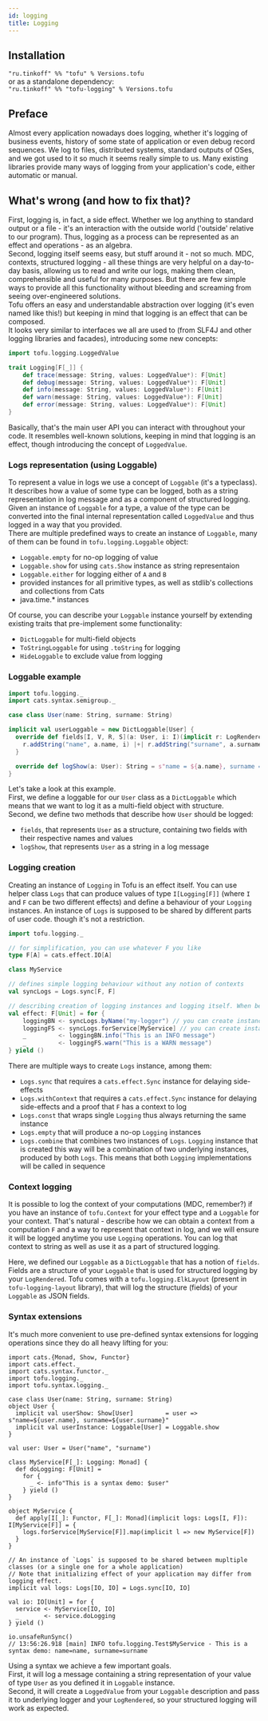 ```yaml
---
id: logging
title: Logging
---
```


## Installation
`"ru.tinkoff" %% "tofu" % Versions.tofu`  
or as a standalone dependency:   
`"ru.tinkoff" %% "tofu-logging" % Versions.tofu`  

## Preface

Almost every application nowadays does logging, whether it's logging of business events, history of some state of 
application or even debug record sequences. We log to files, distributed systems, standard outputs of OSes, and we 
got used to it so much it seems really simple to us. Many existing libraries provide many ways of logging from 
your application's code, either automatic or manual.

## What's wrong (and how to fix that)?

First, logging is, in fact, a side effect. Whether we log anything to standard output or a file - it's an interaction 
with the outside world ('outside' relative to our program). Thus, logging as a process can be represented as an effect and operations - as an algebra.  
Second, logging itself seems easy, but stuff around it - not so much. MDC, contexts, structured logging - all these 
things are very helpful on a day-to-day basis, allowing us to read and write our logs, making them clean, comprehensible 
and useful for many purposes. But there are few simple ways to provide all this functionality without bleeding and 
screaming from seeing over-engineered solutions.  
Tofu offers an easy and understandable abstraction over logging (it's even named like this!) but keeping in mind that 
logging is an effect that can be composed.  
It looks very similar to interfaces we all are used to (from SLF4J and other logging libraries and facades), introducing some new concepts:
```scala
import tofu.logging.LoggedValue

trait Logging[F[_]] {
    def trace(message: String, values: LoggedValue*): F[Unit]
    def debug(message: String, values: LoggedValue*): F[Unit]
    def info(message: String, values: LoggedValue*): F[Unit]
    def warn(message: String, values: LoggedValue*): F[Unit]
    def error(message: String, values: LoggedValue*): F[Unit]
}
```

Basically, that's the main user API you can interact with throughout your code. 
It resembles well-known solutions, keeping in mind that logging is an effect, though introducing the concept of `LoggedValue`.  


### Logs representation (using Loggable)
To represent a value in logs we use a concept of `Loggable` (it's a typeclass). 
It describes how a value of some type can be logged, both as a string representation in log message 
and as a component of structured logging. Given an instance of `Loggable` for a type, a value of the type can be converted into the final internal representation called `LoggedValue` and thus logged in a way that you provided.  
There are multiple predefined ways to create an instance of `Loggable`, many of them can be found in `tofu.logging.Loggable` object:  
* `Loggable.empty` for no-op logging of value
* `Loggable.show` for using `cats.Show` instance as string representaion
* `Loggable.either` for logging either of `A` and `B`
* provided instances for all primitive types, as well as stdlib's collections and collections from Cats
* java.time.* instances

Of course, you can describe your `Loggable` instance yourself by extending existing traits that pre-implement some functionality:
* `DictLoggable` for multi-field objects
* `ToStringLoggable` for using `.toString` for logging
* `HideLoggable` to exclude value from logging

### Loggable example
```scala
import tofu.logging._
import cats.syntax.semigroup._

case class User(name: String, surname: String)

implicit val userLoggable = new DictLoggable[User] {
  override def fields[I, V, R, S](a: User, i: I)(implicit r: LogRenderer[I, V, R, S]): R = {
    r.addString("name", a.name, i) |+| r.addString("surname", a.surname, i)
  }

  override def logShow(a: User): String = s"name = ${a.name}, surname = ${a.surname}"
}
```
Let's take a look at this example.  
First, we define a loggable for our `User` class as a `DictLoggable` which means
that we want to log it as a multi-field object with structure.  
Second, we define two methods that describe how `User` should be logged:
* `fields`, that represents `User` as a structure, containing two fields with their 
respective names and values
* `logShow`, that represents `User` as a string in a log message


### Logging creation
Creating an instance of `Logging` in Tofu is an effect itself. You can use helper class `Logs` that can produce values of
type `I[Logging[F]]` (where `I` and `F` can be two different effects) and define a behaviour of your `Logging` instances. 
An instance of `Logs` is supposed to be shared by different parts of user code. though it's not a restriction.  
```scala
import tofu.logging._

// for simplification, you can use whatever F you like
type F[A] = cats.effect.IO[A]

class MyService

// defines simple logging behaviour without any notion of contexts
val syncLogs = Logs.sync[F, F]

// describing creation of logging instances and logging itself. When being run, this will log a message
val effect: F[Unit] = for {
    loggingBN <- syncLogs.byName("my-logger") // you can create instances by name
    loggingFS <- syncLogs.forService[MyService] // you can create instances by type tags
    _         <- loggingBN.info("This is an INFO message")
    _         <- loggingFS.warn("This is a WARN message")
} yield ()
```

There are multiple ways to create `Logs` instance, among them:
* `Logs.sync` that requires a `cats.effect.Sync` instance for delaying side-effects
* `Logs.withContext` that requires a `cats.effect.Sync` instance for delaying side-effects and a proof that `F` has a context to log
* `Logs.const` that wraps single `Logging` thus always returning the same instance
* `Logs.empty` that will produce a no-op `Logging` instances
* `Logs.combine` that combines two instances of `Logs`. 
`Logging` instance that is created this way will be a combination of two underlying instances, produced by both `Logs`. 
This means that both `Logging` implementations will be called in sequence    

### Context logging
It is possible to log the context of your computations (MDC, remember?) if you have an instance of `tofu.Context` for your
effect type and a `Loggable` for your context. 
That's natural - describe how we can obtain a context from a computation `F` and a way to represent that context in log, 
and we will ensure it will be logged anytime you use `Logging` operations. 
You can log that context to string as well as use it as a part of structured logging.

Here, we defined our `Loggable` as a `DictLoggable` that has a notion of `fields`. 
Fields are a structure of your `Loggable` that is used for structured logging by your `LogRendered`.
Tofu comes with a `tofu.logging.ElkLayout` (present in `tofu-logging-layout` library), that will log the structure (fields) of your `Loggable`
as JSON fields.

### Syntax extensions
It's much more convenient to use pre-defined syntax extensions for logging operations since they do all heavy lifting for you:
```scala:reset
import cats.{Monad, Show, Functor}
import cats.effect._
import cats.syntax.functor._
import tofu.logging._
import tofu.syntax.logging._

case class User(name: String, surname: String)
object User {
  implicit val userShow: Show[User]         = user => s"name=${user.name}, surname=${user.surname}"
  implicit val userInstance: Loggable[User] = Loggable.show
}

val user: User = User("name", "surname")

class MyService[F[_]: Logging: Monad] {
  def doLogging: F[Unit] =
    for {
      _ <- info"This is a syntax demo: $user"
    } yield ()
}

object MyService {
  def apply[I[_]: Functor, F[_]: Monad](implicit logs: Logs[I, F]): I[MyService[F]] = {
    logs.forService[MyService[F]].map(implicit l => new MyService[F])
  }
}

// An instance of `Logs` is supposed to be shared between mupltiple classes (or a single one for a whole application)
// Note that initializing effect of your application may differ from logging effect.
implicit val logs: Logs[IO, IO] = Logs.sync[IO, IO]

val io: IO[Unit] = for {
  service <- MyService[IO, IO]
  _       <- service.doLogging
} yield ()

io.unsafeRunSync()
// 13:56:26.918 [main] INFO tofu.logging.Test$MyService - This is a syntax demo: name=name, surname=surname
```

Using a syntax we achieve a few important goals.  
First, it will log a message containing a string representation of your value of type `User` as you defined it in `Loggable` instance.  
Second, it will create a `LoggedValue` from your `Loggable` description and pass it to underlying logger and your `LogRendered`, 
so your structured logging will work as expected. 